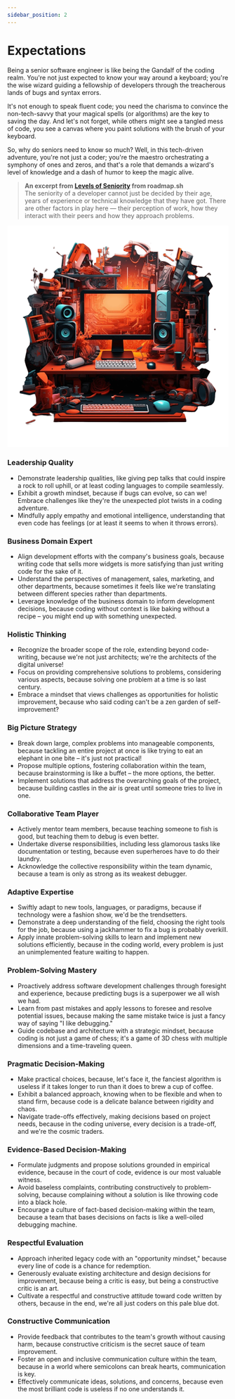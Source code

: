 ```yaml
---
sidebar_position: 2
---
```


# Expectations

Being a senior software engineer is like being the Gandalf of the coding realm. You're not just expected to know your way around a keyboard; you're the wise wizard guiding a fellowship of developers through the treacherous lands of bugs and syntax errors.

It's not enough to speak fluent code; you need the charisma to convince the non-tech-savvy that your magical spells (or algorithms) are the key to saving the day.
And let's not forget, while others might see a tangled mess of code, you see a canvas where you paint solutions with the brush of your keyboard.

So, why do seniors need to know so much? Well, in this tech-driven adventure, you're not just a coder; you're the maestro orchestrating a symphony of ones and zeros,
and that's a role that demands a wizard's level of knowledge and a dash of humor to keep the magic alive.

> **An excerpt from [Levels of Seniority](https://roadmap.sh/guides/levels-of-seniority) from roadmap.sh**\
> The seniority of a developer cannot just be decided by their age, years of experience or technical knowledge that they have got.
> There are other factors in play here — their perception of work, how they interact with their peers and how they approach problems.

![Intense Jacked-Up computer workstation](img/orange-computer-station.webp)

### Leadership Quality

- Demonstrate leadership qualities, like giving pep talks that could inspire a rock to roll uphill, or at least coding languages to compile seamlessly.
- Exhibit a growth mindset, because if bugs can evolve, so can we! Embrace challenges like they're the unexpected plot twists in a coding adventure.
- Mindfully apply empathy and emotional intelligence, understanding that even code has feelings (or at least it seems to when it throws errors).

### Business Domain Expert

- Align development efforts with the company's business goals, because writing code that sells more widgets is more satisfying than just writing code for the sake of it.
- Understand the perspectives of management, sales, marketing, and other departments, because sometimes it feels like we're translating between different species rather than departments.
- Leverage knowledge of the business domain to inform development decisions, because coding without context is like baking without a recipe – you might end up with something unexpected.

### Holistic Thinking

- Recognize the broader scope of the role, extending beyond code-writing, because we're not just architects; we're the architects of the digital universe!
- Focus on providing comprehensive solutions to problems, considering various aspects, because solving one problem at a time is so last century.
- Embrace a mindset that views challenges as opportunities for holistic improvement, because who said coding can't be a zen garden of self-improvement?

### Big Picture Strategy

- Break down large, complex problems into manageable components, because tackling an entire project at once is like trying to eat an elephant in one bite – it's just not practical!
- Propose multiple options, fostering collaboration within the team, because brainstorming is like a buffet – the more options, the better.
- Implement solutions that address the overarching goals of the project, because building castles in the air is great until someone tries to live in one.

### Collaborative Team Player

- Actively mentor team members, because teaching someone to fish is good, but teaching them to debug is even better.
- Undertake diverse responsibilities, including less glamorous tasks like documentation or testing, because even superheroes have to do their laundry.
- Acknowledge the collective responsibility within the team dynamic, because a team is only as strong as its weakest debugger.

### Adaptive Expertise

- Swiftly adapt to new tools, languages, or paradigms, because if technology were a fashion show, we'd be the trendsetters.
- Demonstrate a deep understanding of the field, choosing the right tools for the job, because using a jackhammer to fix a bug is probably overkill.
- Apply innate problem-solving skills to learn and implement new solutions efficiently, because in the coding world, every problem is just an unimplemented feature waiting to happen.

### Problem-Solving Mastery

- Proactively address software development challenges through foresight and experience, because predicting bugs is a superpower we all wish we had.
- Learn from past mistakes and apply lessons to foresee and resolve potential issues, because making the same mistake twice is just a fancy way of saying "I like debugging."
- Guide codebase and architecture with a strategic mindset, because coding is not just a game of chess; it's a game of 3D chess with multiple dimensions and a time-traveling queen.

### Pragmatic Decision-Making

- Make practical choices, because, let's face it, the fanciest algorithm is useless if it takes longer to run than it does to brew a cup of coffee.
- Exhibit a balanced approach, knowing when to be flexible and when to stand firm, because code is a delicate balance between rigidity and chaos.
- Navigate trade-offs effectively, making decisions based on project needs, because in the coding universe, every decision is a trade-off, and we're the cosmic traders.

### Evidence-Based Decision-Making

- Formulate judgments and propose solutions grounded in empirical evidence, because in the court of code, evidence is our most valuable witness.
- Avoid baseless complaints, contributing constructively to problem-solving, because complaining without a solution is like throwing code into a black hole.
- Encourage a culture of fact-based decision-making within the team, because a team that bases decisions on facts is like a well-oiled debugging machine.

### Respectful Evaluation

- Approach inherited legacy code with an "opportunity mindset," because every line of code is a chance for redemption.
- Generously evaluate existing architecture and design decisions for improvement, because being a critic is easy, but being a constructive critic is an art.
- Cultivate a respectful and constructive attitude toward code written by others, because in the end, we're all just coders on this pale blue dot.

### Constructive Communication

- Provide feedback that contributes to the team's growth without causing harm, because constructive criticism is the secret sauce of team improvement.
- Foster an open and inclusive communication culture within the team, because in a world where semicolons can break hearts, communication is key.
- Effectively communicate ideas, solutions, and concerns, because even the most brilliant code is useless if no one understands it.

